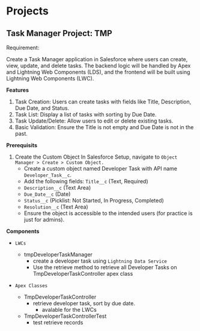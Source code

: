 # Projects

## Task Manager Project: TMP

Requirement:

Create a Task Manager application in Salesforce where users can create, view, update, and delete tasks. The backend logic will be handled by Apex and Lightning Web Components (LDS), and the frontend will be built using Lightning Web Components (LWC).

**Features**
1. Task Creation: Users can create tasks with fields like Title, Description, Due Date, and Status.
2. Task List: Display a list of tasks with sorting by Due Date.
3. Task Update/Delete: Allow users to edit or delete existing tasks.
4. Basic Validation: Ensure the Title is not empty and Due Date is not in the past.


**Prerequisits**
1. Create the Custom Object In Salesforce Setup, navigate to `Object Manager > Create > Custom Object.`
    - Create a custom object named Developer Task with API name `Developer_Task__c`.
    - Add the following fields: `Title__c` (Text, Required)
    - `Description__c` (Text Area)
    - `Due_Date__c` (Date)
    - `Status__c` (Picklist: Not Started, In Progress, Completed)
    - `Resolution__c` (Text Area)
    - Ensure the object is accessible to the intended users (for practice is just for admins).

**Components**
- `LWCs`
    - tmpDeveloperTaskManager
        - create a developer task using `Lightning Data Service`
        - Use the retrieve method to retrieve all Developer Tasks on TmpDeveloperTaskController apex class

- `Apex Classes`
    - TmpDeveloperTaskController
        - retrieve developer task, sort by due date.
            - avalable for the LWCs
    - TmpDeveloperTaskControllerTest
        - test retrieve records
